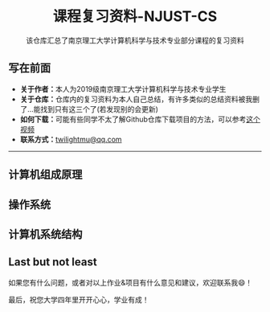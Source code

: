 <h1 align="center">课程复习资料-NJUST-CS</h1>

<div align="center">

该仓库汇总了南京理工大学计算机科学与技术专业部分课程的复习资料

</div>


## 写在前面 ##
- <b>关于作者：</b>本人为2019级南京理工大学计算机科学与技术专业学生
- <b>关于仓库：</b>仓库内的复习资料为本人自己总结，有许多类似的总结资料被我删了...能找到只有这三个了(若发现别的会更新)
- <b>如何下载：</b>可能有些同学不太了解Github仓库下载项目的方法，可以参考[这个视频](https://www.bilibili.com/video/BV1rL411K7Mx)
- <b>联系方式：</b>[twilightmu@qq.com](mailto:twilightmu@qq.com)



---
## 计算机组成原理 ##


## 操作系统 ##


## 计算机系统结构 ##








## Last but not least ##
<p>如果您有什么问题，或者对以上作业&项目有什么意见和建议，欢迎联系我😄！</p>
<p>最后，祝您大学四年里开开心心，学业有成！</p>
